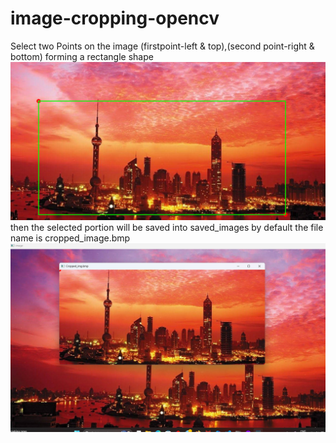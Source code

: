 # image-cropping-opencv

Select two Points on the image (firstpoint-left & top),(second point-right & bottom) forming a rectangle shape
![Reference](img_two.png)
then the selected portion will be saved into saved_images by default the file name is cropped_image.bmp
![Reference-2](img.png)
